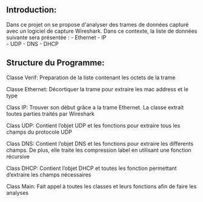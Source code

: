 ## Introduction:
  Dans ce projet on se propose d'analyser des trames de données capturé avec un logiciel de capture  Wireshark. Dans ce contexte, la liste de données suivante sera présentée :
		- Ethernet 
		- IP  
		- UDP 
		- DNS 
		- DHCP 


## Structure du Programme:

Classe Verif: Preparation de la liste contenant les octets de la trame 

Classe Ethernet: Décortiquer la trame pour extraire les mac address et le type 

Class IP: Trouver son début grâce a la trame Ethernet. La classe extrait toutes parties traités par Wireshark 

Class UDP: Contient l’objet UDP et les fonctions pour extraire tous les champs du protocole UDP 

Class DNS: Contient l’objet DNS et les fonctions pour extraire les differents champs. De plus, elle traite les compression label en utilisant une fonction récursive 

Class DHCP: Contient l’objet DHCP et toutes les fonction permettant d’extraire les champs nécessaires 

Class Main: Fait appel à toutes les classes et leurs fonctions afin de faire les analyses 

